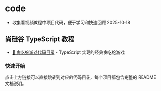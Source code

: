 # code

- 收集看视频教程中项目代码，便于学习和快速回顾 2025-10-18

## 尚硅谷 TypeScript 教程

- [📁 贪吃蛇游戏代码目录](./尚硅谷TypeScript教程/代码/chapter02/part2/) - TypeScript 实现的经典贪吃蛇游戏

### 快速开始

点击上方链接可以直接跳转到对应的代码目录，每个项目都包含完整的 README 文档说明。
